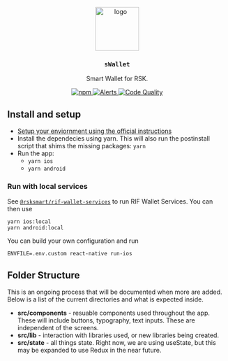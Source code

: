 <p align="middle">
  <img src="https://www.rifos.org/assets/img/logo.svg" alt="logo" height="100" >
</p>
<h3 align="middle"><code>sWallet</code></h3>
<p align="middle">
  Smart Wallet for RSK.
</p>
<p align="middle">
  <a href="https://github.com/rsksmart/swallet/actions/workflows/ci.yml">
    <img src="https://github.com/rsksmart/swallet/actions/workflows/ci.yml/badge.svg" alt="npm" />
  </a>
  <a href="https://lgtm.com/projects/g/rsksmart/swallet/alerts/">
    <img src="https://img.shields.io/lgtm/alerts/github/rsksmart/swallet" alt="Alerts">
  </a>
  <a href="https://lgtm.com/projects/g/rsksmart/swallet/context:javascript">
    <img src="https://img.shields.io/lgtm/grade/javascript/github/rsksmart/swallet" alt="Code Quality">
  </a>
</p>

## Install and setup

- [Setup your enviornment using the official instructions](https://reactnative.dev/docs/environment-setup)
- Install the dependecies using yarn. This will also run the postinstall script that shims the missing packages: `yarn`
- Run the app:
  - `yarn ios`
  - `yarn android`

### Run with local services

See [`@rsksmart/rif-wallet-services`](https://github.com/rsksmart/rif-wallet-services) to run RIF Wallet Services. You can then use

```
yarn ios:local
yarn android:local
```

You can build your own configuration and run

```
ENVFILE=.env.custom react-native run-ios
```

## Folder Structure

This is an ongoing process that will be documented when more are added. Below is a list of the current directories and what is expected inside.

- **src/components** - resuable components used throughout the app. These will include buttons, typography, text inputs. These are independent of the screens.
- **src/lib** - interaction with libraries used, or new libraries being created. 
- **src/state** - all things state. Right now, we are using useState, but this may be expanded to use Redux in the near future.
